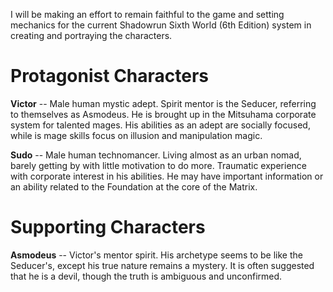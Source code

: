 I will be making an effort to remain faithful to the game and setting mechanics for the current Shadowrun Sixth World (6th Edition) system in creating and portraying the characters.  

# Protagonist Characters

**Victor** -- Male human mystic adept.  Spirit mentor is the Seducer, referring to themselves as Asmodeus.  He is brought up in the Mitsuhama corporate system for talented mages.  His abilities as an adept are socially focused, while is mage skills focus on illusion and manipulation magic. 

**Sudo** -- Male human technomancer.  Living almost as an urban nomad, barely getting by with little motivation to do more.  Traumatic experience with corporate interest in his abilities.  He may have important information or an ability related to the Foundation at the core of the Matrix.

# Supporting Characters

**Asmodeus** -- Victor's mentor spirit.  His archetype seems to be like the Seducer's, except his true nature remains a mystery.  It is often suggested that he is a devil, though the truth is ambiguous and unconfirmed.  